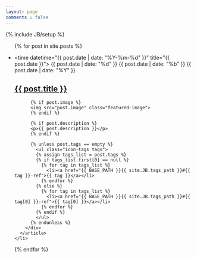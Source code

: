 ```yaml
---
layout: page
comments : false
---
```

{% include JB/setup %}

<ul class="posts">

  {% for post in site.posts %}
    <li>
      <article>
        <time datetime="{{ post.date | date: "%Y-%m-%d" }}" title="{{ post.date }}">
          <span class="day">{{ post.date | date: "%d" }}</span>
          <span class="month">{{ post.date | date: "%b" }}</span>
          <span class="year">{{ post.date | date: "%Y" }}</span>
        </time>
        <div class="article">
          <h1><a href="{{ BASE_PATH }}{{ post.url }}">{{ post.title }}</a></h1>

          {% if post.image %}
          <img src="post.image" class="featured-image">
          {% endif %}
          
          {% if post.description %}
          <p>{{ post.description }}</p>
          {% endif %}

          {% unless post.tags == empty %}
            <ul class="icon-tags tags">
            {% assign tags_list = post.tags %}  
            {% if tags_list.first[0] == null %}
              {% for tag in tags_list %} 
                <li><a href="{{ BASE_PATH }}{{ site.JB.tags_path }}#{{ tag }}-ref">{{ tag }}</a></li>
              {% endfor %}
            {% else %}
              {% for tag in tags_list %} 
                <li><a href="{{ BASE_PATH }}{{ site.JB.tags_path }}#{{ tag[0] }}-ref">{{ tag[0] }}</a></li>
              {% endfor %}
            {% endif %}
            </ul>
          {% endunless %}
        </div>
      </article>
    </li>
  {% endfor %}

</ul>

